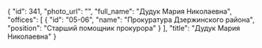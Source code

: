 {
    "id": 341,
    "photo_url": "",
    "full_name": "Дудук Мария Николаевна",
    "offices": [
        {
            "id": "05-06",
            "name": "Прокуратура Дзержинского района",
            "position": "Старший помощник прокурора"
        }
    ],
    "title": "Дудук Мария Николаевна"
}